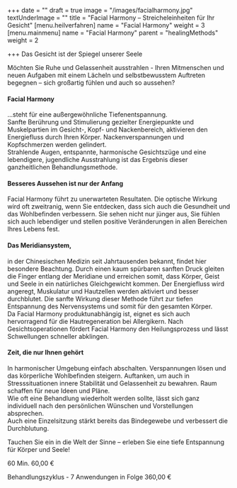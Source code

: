 +++
date = ""
draft = true
image = "/images/facialharmony.jpg"
textUnderImage = ""
title = "Facial Harmony – Streicheleinheiten für Ihr Gesicht"
[menu.heilverfahren]
name = "Facial Harmony"
weight = 3
[menu.mainmenu]
name = "Facial Harmony"
parent = "healingMethods"
weight = 2

+++
Das Gesicht ist der Spiegel unserer Seele

Möchten Sie Ruhe und Gelassenheit ausstrahlen - Ihren Mitmenschen und neuen Aufgaben mit einem Lächeln und selbstbewusstem Auftreten begegnen – sich großartig fühlen und auch so aussehen?

#### Facial Harmony

…steht für eine außergewöhnliche Tiefenentspannung.  
Sanfte Berührung und Stimulierung gezielter Energiepunkte und Muskelpartien im Gesicht-, Kopf- und Nackenbereich, aktivieren den Energiefluss durch Ihren Körper. Nackenverspannungen und Kopfschmerzen werden gelindert.  
Strahlende Augen, entspannte, harmonische Gesichtszüge und eine lebendigere, jugendliche Ausstrahlung ist das Ergebnis dieser ganzheitlichen Behandlungsmethode.

#### Besseres Aussehen ist nur der Anfang

Facial Harmony führt zu unerwarteten Resultaten. Die optische Wirkung wird oft zweitranig, wenn Sie entdecken, dass sich auch die Gesundheit und das Wohlbefinden verbessern. Sie sehen nicht nur jünger aus, Sie fühlen sich auch lebendiger und stellen positive Veränderungen in allen Bereichen Ihres Lebens fest.

#### Das Meridiansystem,

in der Chinesischen Medizin seit Jahrtausenden bekannt, findet hier besondere Beachtung. Durch einen kaum spürbaren sanften Druck gleiten die Finger entlang der Meridiane und erreichen somit, dass Körper, Geist und Seele in ein natürliches Gleichgewicht kommen. Der Energiefluss wird angeregt, Muskulatur und Hautzellen werden aktiviert und besser durchblutet. Die sanfte Wirkung dieser Methode führt zur tiefen Entspannung des Nervensystems und somit für den gesamten Körper.  
Da Facial Harmony produktunabhängig ist, eignet es sich auch hervorragend für die Hautregeneration bei Allergikern. Nach Gesichtsoperationen fördert Facial Harmony den Heilungsprozess und lässt Schwellungen schneller abklingen.

#### Zeit, die nur Ihnen gehört

In harmonischer Umgebung einfach abschalten. Verspannungen lösen und das körperliche Wohlbefinden steigern. Auftanken, um auch in Stresssituationen innere Stabilität und Gelassenheit zu bewahren. Raum schaffen für neue Ideen und Pläne.  
Wie oft eine Behandlung wiederholt werden sollte, lässt sich ganz individuell nach den persönlichen Wünschen und Vorstellungen absprechen.  
Auch eine Einzelsitzung stärkt bereits das Bindegewebe und verbessert die Durchblutung.

Tauchen Sie ein in die Welt der Sinne – erleben Sie eine tiefe Entspannung für Körper und Seele!

60 Min. 60,00 €

Behandlungszyklus - 7 Anwendungen in Folge 360,00 €